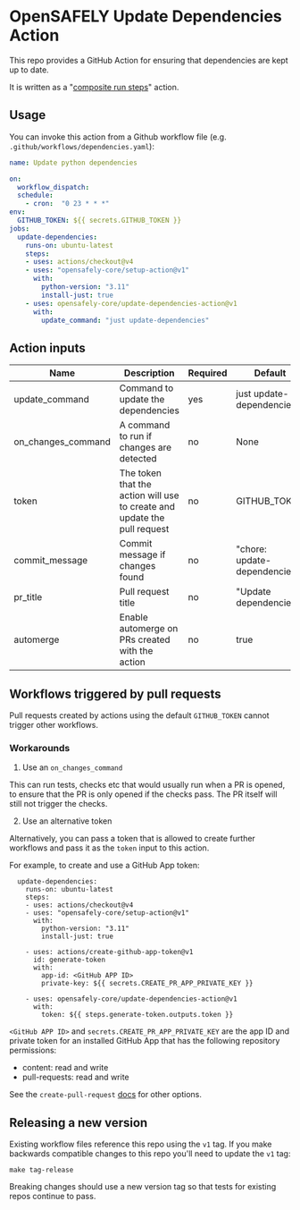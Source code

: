 # OpenSAFELY Update Dependencies Action

This repo provides a GitHub Action for ensuring that
dependencies are kept up to date.

It is written as a "[composite run steps][1]" action.


## Usage

You can invoke this action from a Github workflow file (e.g.
`.github/workflows/dependencies.yaml`):

```yaml
name: Update python dependencies

on:
  workflow_dispatch:
  schedule:
    - cron:  "0 23 * * *"
env:
  GITHUB_TOKEN: ${{ secrets.GITHUB_TOKEN }}
jobs:
  update-dependencies:
    runs-on: ubuntu-latest
    steps:
    - uses: actions/checkout@v4
    - uses: "opensafely-core/setup-action@v1"
      with:
        python-version: "3.11"
        install-just: true
    - uses: opensafely-core/update-dependencies-action@v1
      with:
        update_command: "just update-dependencies"
```

## Action inputs

| Name | Description | Required | Default |
| --- | --- | --- | --- |
| update_command | Command to update the dependencies | yes | just update-dependencies |
| on_changes_command|A command to run if changes are detected|no|None|
| token | The token that the action will use to create and update the pull request | no | GITHUB_TOKEN |
| commit_message | Commit message if changes found| no | "chore: update-dependencies" |
| pr_title | Pull request title | no | "Update dependencies" |
| automerge | Enable automerge on PRs created with the action | no | true |


## Workflows triggered by pull requests

Pull requests created by actions using the default `GITHUB_TOKEN` cannot trigger other workflows.

### Workarounds

1. Use an `on_changes_command`

This can run tests, checks etc that would usually run when a PR is opened, to ensure that
the PR is only opened if the checks pass. The PR itself will still not trigger the checks.

2. Use an alternative token

Alternatively, you can pass a token that is allowed to create further workflows and pass it as the
`token` input to this action.

For example, to create and use a GitHub App token:

```
  update-dependencies:
    runs-on: ubuntu-latest
    steps:
    - uses: actions/checkout@v4
    - uses: "opensafely-core/setup-action@v1"
      with:
        python-version: "3.11"
        install-just: true 
    
    - uses: actions/create-github-app-token@v1
      id: generate-token
      with:
        app-id: <GitHub APP ID>
        private-key: ${{ secrets.CREATE_PR_APP_PRIVATE_KEY }}

    - uses: opensafely-core/update-dependencies-action@v1
      with:
        token: ${{ steps.generate-token.outputs.token }}
```

`<GitHub APP ID>` and `secrets.CREATE_PR_APP_PRIVATE_KEY` are the 
app ID and private token for an installed GitHub App that has the following 
repository permissions:

- content: read and write
- pull-requests: read and write

See the `create-pull-request` [docs][2] for other options.


## Releasing a new version

Existing workflow files reference this repo using the `v1` tag. If you make
backwards compatible changes to this repo you'll need to update the
`v1` tag:

    make tag-release

Breaking changes should use a new version tag so that tests for existing
repos continue to pass.


[1]: https://docs.github.com/en/actions/creating-actions/creating-a-composite-run-steps-action
[2]: https://github.com/peter-evans/create-pull-request/blob/main/docs/concepts-guidelines.md#triggering-further-workflow-runs
